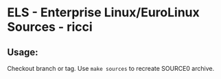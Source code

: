 # ELS - Enterprise Linux/EuroLinux Sources - ricci
 
## Usage:
  Checkout branch or tag. Use `make sources` to recreate  SOURCE0 archive.
